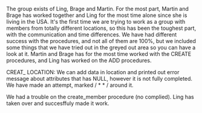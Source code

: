 The group exists of Ling, Brage and Martin. For the most part, Martin and Brage has worked together and Ling for the most time alone since she is living in the USA. It's the first time we are trying to work as a group with members from totally different locations, so this has been the toughest part, with the communication and time differences. We have had different success with the procedures, and not all of them are 100%, but we included some things that we have tried out in the greyed out area so you can have a look at it. Martin and Brage has for the most time worked with the CREATE procedures, and Ling has worked on the ADD procedures.

CREAT_ LOCATION: We can add data in location and printed out error message about attributes that has NULL, however it is not fully completed. We have made an attempt, marked / * * / around it.

We had a trouble on the create_member procedure (no complied). Ling has taken over and succesffuly made it work.
